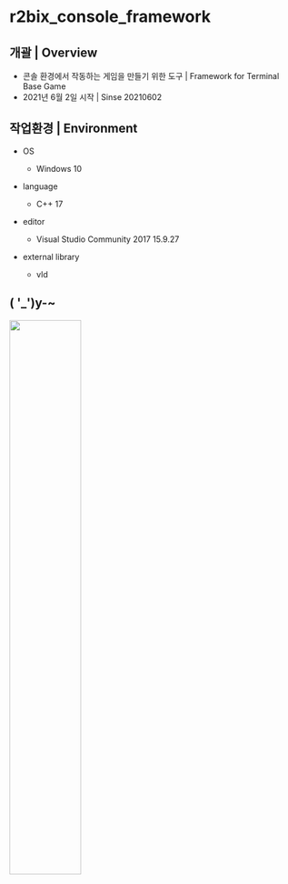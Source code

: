 # r2bix_console_framework

## 개괄 | Overview
- 콘솔 환경에서 작동하는 게임을 만들기 위한 도구 | Framework for Terminal Base Game
- 2021년 6월 2일 시작 | Sinse 20210602


## 작업환경 | Environment
- OS
  - Windows 10

- language
  - C++ 17

- editor
  - Visual Studio Community 2017 15.9.27

- external library
  - vld


## ( '_')y-~
<p float:left;">
<img src="https://github.com/R2Road/r2bix_console_framework/blob/main/wiki/20220313_texture_frame_animation_01.gif" width=50% height=50%></img>
</p>
